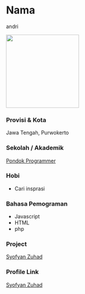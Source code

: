 # Nama
andri

<img src="https://github.com/syofyanzuhad.png" width="200" height="200" align="center"/>

### Provisi & Kota

Jawa Tengah, Purwokerto

### Sekolah / Akademik
[Pondok Programmer](https://pondokprogrammer.com)

### Hobi

- Cari insprasi


### Bahasa Pemograman 

- Javascript
- HTML
- php

### Project

[Syofyan Zuhad](https://syofyanzuhad.my.id)


### Profile Link

[Syofyan Zuhad](https://github.com/syofyanzuhad)
